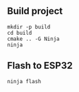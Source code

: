 ## Build project
```
mkdir -p build
cd build
cmake .. -G Ninja
ninja
```

## Flash to ESP32
```
ninja flash
```